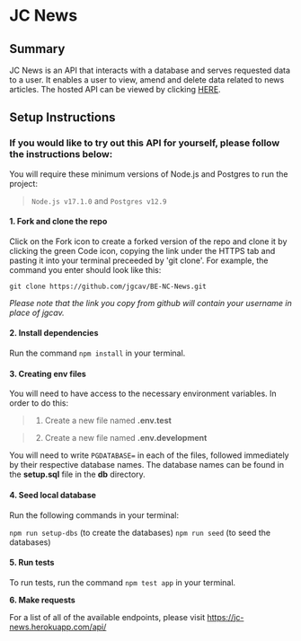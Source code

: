# JC News

## Summary

JC News is an API that interacts with a database and serves requested data to a user. It enables a user to view, amend and delete data related to news articles. The hosted API can be viewed by clicking [HERE](https://jc-news.herokuapp.com/api/).

## Setup Instructions

### If you would like to try out this API for yourself, please follow the instructions below:

You will require these minimum versions of Node.js and Postgres to run the project:

> `Node.js v17.1.0` and `Postgres v12.9`

#### **1. Fork and clone the repo**

Click on the Fork icon to create a forked version of the repo and clone it by clicking the green Code icon, copying the link under the HTTPS tab and pasting it into your terminal preceeded by 'git clone'. For example, the command you enter should look like this:

`git clone https://github.com/jgcav/BE-NC-News.git`

_Please note that the link you copy from github will contain your username in place of jgcav._

#### **2. Install dependencies**

Run the command `npm install` in your terminal.

#### **3. Creating env files**

You will need to have access to the necessary environment variables. In order to do this:

> 1. Create a new file named **.env.test**

> 2. Create a new file named **.env.development**

You will need to write `PGDATABASE=` in each of the files, followed immediately by their respective database names. The database names can be found in the **setup.sql** file in the **db** directory.

#### **4. Seed local database**

Run the following commands in your terminal:

`npm run setup-dbs` (to create the databases)
`npm run seed` (to seed the databases)

#### **5. Run tests**

To run tests, run the command `npm test app` in your terminal.

**6. Make requests**

For a list of all of the available endpoints, please visit https://jc-news.herokuapp.com/api/
